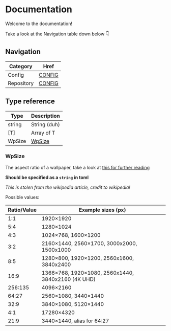 # Documentation

Welcome to the documentation!

Take a look at the Navigation table down below 👇

## Navigation

| Category   | Href                      |
| ---------- | ------------------------- |
| Config     | [CONFIG](./CONFIG.md)     |
| Repository | [CONFIG](./REPOSITORY.md) |

## Type reference

| Type   | Description       |
| ------ | ----------------- |
| string | String (duh)      |
| [T]    | Array of T        |
| WpSize | [WpSize](#wpsize) |

### WpSize

The aspect ratio of a wallpaper, take a look at [this for further reading](https://en.wikipedia.org/wiki/Display_aspect_ratio)

**Should be specified as a `string` in toml**

_This is stolen from the wikipedia article, credit to wikipedia!_

Possible values:

| Ratio/Value | Example sizes (px)                                 |
| ----------- | -------------------------------------------------- |
| 1:1         | 1920×1920                                          |
| 5:4         | 1280×1024                                          |
| 4:3         | 1024×768, 1600×1200                                |
| 3:2         | 2160×1440, 2560×1700, 3000x2000, 1500x1000         |
| 8:5         | 1280×800, 1920×1200, 2560x1600, 3840x2400          |
| 16:9        | 1366×768, 1920×1080, 2560x1440, 3840x2160 (4K UHD) |
| 256:135     | 4096×2160                                          |
| 64:27       | 2560×1080, 3440×1440                               |
| 32:9        | 3840×1080, 5120×1440                               |
| 4:1         | 17280×4320                                         |
| 21:9        | 3440×1440, alias for 64:27                         |
